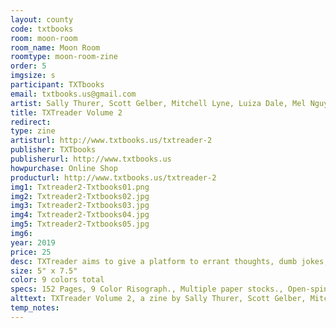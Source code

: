 ```yaml
---
layout: county 
code: txtbooks
room: moon-room
room_name: Moon Room
roomtype: moon-room-zine
order: 5
imgsize: s
participant: TXTbooks
email: txtbooks.us@gmail.com
artist: Sally Thurer, Scott Gelber, Mitchell Lyne, Luiza Dale, Mel Nguyen, Paige Landesberg, Jacob Simon, Benfield, & Gabriella Cossens
title: TXTreader Volume 2
redirect: 
type: zine
artisturl: http://www.txtbooks.us/txtreader-2
publisher: TXTbooks
publisherurl: http://www.txtbooks.us
howpurchase: Online Shop
producturl: http://www.txtbooks.us/txtreader-2
img1: Txtreader2-Txtbooks01.png
img2: Txtreader2-Txtbooks02.jpg
img3: Txtreader2-Txtbooks03.jpg
img4: Txtreader2-Txtbooks04.jpg
img5: Txtreader2-Txtbooks05.jpg
img6: 
year: 2019
price: 25
desc: TXTreader aims to give a platform to errant thoughts, dumb jokes, and *****approximated  projects by a range of contributors., , For this issue there was beyond committing an , evening or weekend and executing around sixteen (or so) pages.
size: 5" x 7.5"
color: 9 colors total
specs: 152 Pages, 9 Color Risograph., Multiple paper stocks., Open-spine perfect bind on stapled signatures., First Edition 300
alttext: TXTreader Volume 2, a zine by Sally Thurer, Scott Gelber, Mitchell Lyne, Luiza Dale, Mel Nguyen, Paige Landesberg, Jacob Simon, Benfield, & Gabriella Cossens published by TXTbooks.
temp_notes: 
---
```


